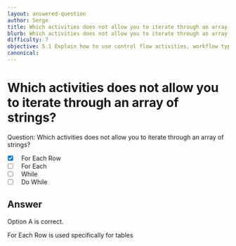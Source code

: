 ```yaml
---
layout: answered-question
author: Serge
title: Which activities does not allow you to iterate through an array of strings?
blurb: Which activities does not allow you to iterate through an array of strings?
difficulty: 7
objective: 5.1 Explain how to use control flow activities, workflow types such as sequences and flowcharts, and their functions
canonical: 
---
```


<h1>Which activities does not allow you to iterate through an array of strings?</h1>

Question:  Which activities does not allow you to iterate through an array of strings?

 - [X] &nbsp;  For Each Row
 - [ ] &nbsp;  For Each
 - [ ] &nbsp;  While
 - [ ] &nbsp;  Do While

## Answer

Option A is correct.

For Each Row is used specifically for tables

